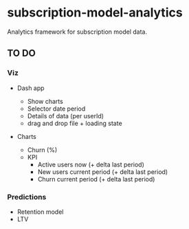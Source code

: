 # subscription-model-analytics
Analytics framework for subscription model data.

## TO DO

### Viz
- Dash app
    - Show charts
    - Selector date period
    - Details of data (per userId)
    - drag and drop file + loading state 

- Charts
    - Churn (%)
    - KPI
        - Active users now (+ delta last period)
        - New users current period (+ delta last period)
        - Churn current period (+ delta last period)

### Predictions
- Retention model
- LTV